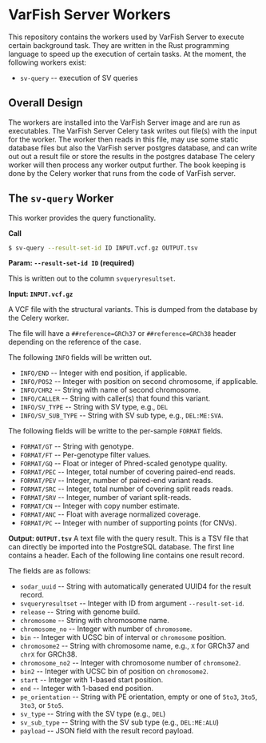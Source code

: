 # VarFish Server Workers

This repository contains the workers used by VarFish Server to execute certain background task.
They are written in the Rust programming language to speed up the execution of certain tasks.
At the moment, the following workers exist:

- `sv-query` -- execution of SV queries

## Overall Design

The workers are installed into the VarFish Server image and are run as executables.
The VarFish Server Celery task writes out file(s) with the input for the worker.
The worker then reads in this file, may use some static database files but also the VarFish server postgres database, and can write out out a result file or store the results in the postgres database
The celery worker will then process any worker output further.
The book keeping is done by the Celery worker that runs from the code of VarFish server.

## The `sv-query` Worker

This worker provides the query functionality.

**Call**

```bash
$ sv-query --result-set-id ID INPUT.vcf.gz OUTPUT.tsv
```

**Param: `--result-set-id ID` (required)**

This is written out to the column `svqueryresultset`.

**Input: `INPUT.vcf.gz`**

A VCF file with the structural variants.
This is dumped from the database by the Celery worker.

The file will have a `##reference=GRCh37` or `##reference=GRCh38` header depending on the reference of the case.

The following `INFO` fields will be written out.

- `INFO/END` -- Integer with end position, if applicable.
- `INFO/POS2` -- Integer with position on second chromosome, if applicable.
- `INFO/CHR2` -- String with name of second chromosome.
- `INFO/CALLER` -- String with caller(s) that found this variant.
- `INFO/SV_TYPE` -- String with SV type, e.g., `DEL`
- `INFO/SV_SUB_TYPE` -- String with SV sub type, e.g., `DEL:ME:SVA`.

The following fields will be writte to the per-sample `FORMAT` fields.

- `FORMAT/GT` -- String with genotype.
- `FORMAT/FT` -- Per-genotype filter values.
- `FORMAT/GQ` -- Float or integer of Phred-scaled genotype quality.
- `FORMAT/PEC` -- Integer, total number of covering paired-end reads.
- `FORMAT/PEV` -- Integer, number of paired-end variant reads.
- `FORMAT/SRC` -- Integer, total number of covering split reads reads.
- `FORMAT/SRV` -- Integer, number of variant split-reads.
- `FORMAT/CN` -- Integer with copy number estimate.
- `FORMAT/ANC` -- Float with average normalized coverage.
- `FORMAT/PC` -- Integer with number of supporting points (for CNVs).

**Output: `OUTPUT.tsv`**
A text file with the query result.
This is a TSV file that can directly be imported into the PostgreSQL database.
The first line contains a header.
Each of the following line contains one result record.

The fields are as follows:

- `sodar_uuid` -- String with automatically generated UUID4 for the result record.
- `svqueryresultset` -- Integer with ID from argument `--result-set-id`.
- `release` -- String with genome build.
- `chromosome` -- String with chromosome name.
- `chromosome_no` -- Integer with number of `chromosome`.
- `bin` -- Integer with UCSC bin of interval or `chromosome` position.
- `chromosome2` -- String with chromosome name, e.g., `X` for GRCh37 and `chrX` for GRCh38.
- `chromosome_no2` -- Integer with chromosome number of `chromsome2`.
- `bin2` -- Integer with UCSC bin of position on `chromosome2`.
- `start` -- Integer with 1-based start position.
- `end` -- Integer with 1-based end position.
- `pe_orientation` -- String with PE orientation, empty or one of `5to3`, `3to5`, `3to3`, or `5to5`.
- `sv_type` -- String with the SV type (e.g., `DEL`)
- `sv_sub_type` -- String with the SV sub type (e.g., `DEL:ME:ALU`)
- `payload` -- JSON field with the result record payload.